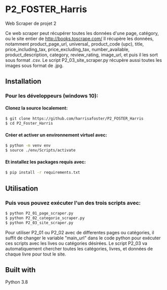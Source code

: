 # P2_FOSTER_Harris
Web Scraper de projet 2

Ce web scraper peut récupérer toutes les données d'une page, catégory, ou le site entier de http://books.toscrape.com/ 
Il récupère les données, notamment product_page_url, universal_ product_code (upc), title, price_including_tax, price_excluding_tax, number_available, product_description, category, review_rating, image_url, et puis il les sort sous format .csv.
Le script P2_03_site_scraper.py récupère aussi toutes les images sous format de .jpg. 

## Installation
### Pour les développeurs (windows 10):
#### Clonez la source localement:
```sh
$ git clone https://github.com/harrisafoster/P2_FOSTER_Harris
$ cd P2_Foster_Harris
```
#### Créer et activer un environnement virtuel avec:
```sh
$ python -m venv env
$ source ./env/Scripts/activate
```
#### Et installez les packages requis avec:
```sh
$ pip install -r requirements.txt
```

## Utilisation
### Puis vous pouvez exécuter l'un des trois scripts avec:
```sh
$ python P2_01_page_scraper.py
$ python P2_02_categorie_scraper.py
$ python P2_03_site_scraper.py
```

Pour utiliser P2_01 ou P2_02 avec de differentes pages ou catégories, il suffit de changer le variable "main_url" dans le code python pour exécuter ces scripts avec les lives ou catégories désirées. 
Le script P2_03 va automatiquement chercher toutes les catégories, livres, et données de chaque livre pour tout le site. 

## Built with
Python 3.8

